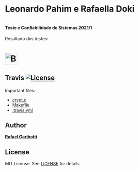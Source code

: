 <b><h4> Leonardo Pahim e Rafaella Doki
=
</h4>
<h4>
Teste e Confiabilidade de Sistemas 2021/1
</h4>
</b>

Resultado dos testes:

[<img alt="Build Status" src="https://www.travis-ci.com/leonardopahim/testes_travisci_tf.svg?branch=main" height="40">][travis-url]
=
<b><h2> Travis [![License][license-img]][license-url]
</h2></b>

Important files:
* [crypt.c](crypt.c)
* [Makefile](Makefile)
* [.travis.yml](.travis.yml)

Author
------
[**Rafael Garibotti**](https://br.linkedin.com/in/rafaelgaribotti)


License
-------
MIT License. See [LICENSE](LICENSE) for details.

[main-url]: https://github.com/leonardopahim/testes_travisci_tf
[readme-url]: https://github.com/leonardopahim/testes_travisci_tf/blob/main/README.md
[license-url]: https://github.com/leonardopahim/testes_travisci_tf/blob/main/LICENSE
[license-img]: https://img.shields.io/github/license/rsp/travis-hello-modern-cpp.svg
[travis-url]: https://www.travis-ci.com/leonardopahim/testes_travisci_tf
[travis-img]: https://www.travis-ci.com/leonardopahim/testes_travisci_tf.svg?branch=master